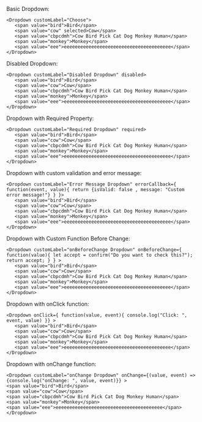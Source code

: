Basic Dropdown:

    <Dropdown customLabel="Choose">
       <span value="bird">Bird</span>
       <span value="cow" selected>Cow</span>
       <span value="cbpcdmh">Cow Bird Pick Cat Dog Monkey Human</span>
       <span value="monkey">Monkey</span>
       <span value="eee">eeeeeeeeeeeeeeeeeeeeeeeeeeeeeeeeeeeeeee</span>
    </Dropdown>

Disabled Dropdown:

    <Dropdown customLabel="Disabled Dropdown" disabled>
       <span value="bird">Bird</span>
       <span value="cow">Cow</span>
       <span value="cbpcdmh">Cow Bird Pick Cat Dog Monkey Human</span>
       <span value="monkey">Monkey</span>
       <span value="eee">eeeeeeeeeeeeeeeeeeeeeeeeeeeeeeeeeeeeeee</span>
    </Dropdown>

Dropdown with Required Property:

    <Dropdown customLabel="Required Dropdown" required>
       <span value="bird">Bird</span>
       <span value="cow">Cow</span>
       <span value="cbpcdmh">Cow Bird Pick Cat Dog Monkey Human</span>
       <span value="monkey">Monkey</span>
       <span value="eee">eeeeeeeeeeeeeeeeeeeeeeeeeeeeeeeeeeeeeee</span>
    </Dropdown>

Dropdown with custom validation and error message:

    <Dropdown customLabel="Error Message Dropdown" errorCallback={ function(event, value){ return {isValid: false , message: "Custom error message!"} } }>
       <span value="bird">Bird</span>
       <span value="cow">Cow</span>
       <span value="cbpcdmh">Cow Bird Pick Cat Dog Monkey Human</span>
       <span value="monkey">Monkey</span>
       <span value="eee">eeeeeeeeeeeeeeeeeeeeeeeeeeeeeeeeeeeeeee</span>
    </Dropdown>

Dropdown with Custom Function Before Change:

    <Dropdown customLabel="onBeforeChange Dropdown" onBeforeChange={ function(value){ let accept = confirm("Do you want to check this?"); return accept; } } >
       <span value="bird">Bird</span>
       <span value="cow">Cow</span>
       <span value="cbpcdmh">Cow Bird Pick Cat Dog Monkey Human</span>
       <span value="monkey">Monkey</span>
       <span value="eee">eeeeeeeeeeeeeeeeeeeeeeeeeeeeeeeeeeeeeee</span>
    </Dropdown>

Dropdown with onClick function:

    <Dropdown onClick={ function(value, event){ console.log("Click: ", event, value) }} >
       <span value="bird">Bird</span>
       <span value="cow">Cow</span>
       <span value="cbpcdmh">Cow Bird Pick Cat Dog Monkey Human</span>
       <span value="monkey">Monkey</span>
       <span value="eee">eeeeeeeeeeeeeeeeeeeeeeeeeeeeeeeeeeeeeee</span>
    </Dropdown>

Dropdown with onChange function:

    <Dropdown customLabel="onChange Dropdown" onChange={(value, event) => {console.log("onChange: ", value, event)}} >
    <span value="bird">Bird</span>
    <span value="cow">Cow</span>
    <span value="cbpcdmh">Cow Bird Pick Cat Dog Monkey Human</span>
    <span value="monkey">Monkey</span>
    <span value="eee">eeeeeeeeeeeeeeeeeeeeeeeeeeeeeeeeeeeeeee</span>
    </Dropdown>
